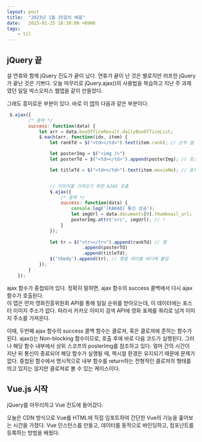 ```yaml
---
layout: post
title:  "2023년 1월 25일의 배움"
date:   2023-01-25 18:30:00 +0900
tags:
    - til
---
```


## jQuery 끝

설 연휴와 함께 jQuery 진도가 끝이 났다. 연휴가 끝이 난 것은 별로지만 러프한 jQuery가 끝난 것은 기쁘다. 오늘 마무리로 jQuery.ajax()의 사용법을 복습하고 지난 주 과제였던 일일 박스오피스 웹앱을 같이 만들었다.

그래도 흥미로운 부분이 있다. 바로 이 [앱](https://github.com/0tak2/KOSAjava/blob/main/Projects-With-JS/jquery_practice/2023-01-25/js/practice2_boxoffice.js)의 다음과 같은 부분이다.

```js
 $.ajax({
        /* 중략 */
        success: function(data) {
            let arr = data.boxOfficeResult.dailyBoxOfficeList;
            $.each(arr, function(idx, item) {
                let rankTd = $("<td></td>").text(item.rank); // 순위 셀

                let posterImg = $("<img />")
                let posterTd = $("<td></td>").append(posterImg); // 포스터 셀

                let titleTd = $("<td></td>").text(item.movieNm); // 표제 셀


                // 이미지를 가져오기 위한 AJAX 호출
                $.ajax({
                    /* 중략 */
                    success: function(data) {
                        console.log('[KAKAO] 통신 성공');
                        let imgUrl = data.documents[0].thumbnail_url;
                        posterImg.attr('src', imgUrl); // !
                    }
                });
                
                let tr = $("<tr></tr>").append(rankTd) // 행
                            .append(posterTd)
                            .append(titleTd);
                $('tbody').append(tr); // 행을 테이블 바디에 붙임
            });
        }
    });
```

ajax 함수가 중첩되어 있다. 정확히 말하면, ajax 함수의 success 콜백에서 다시 ajax 함수가 호출된다.  
이 앱은 먼저 영화진흥위원회 API를 통해 일일 순위를 받아오는데, 이 데이터에는 포스터 이미지 주소가 없다. 따라서 카카오 이미지 검색 API에 영화 표제를 쿼리로 넘겨 이미지 주소를 가져온다.

이때, 두번째 ajax 함수의 success 콜백 함수는 클로져, 혹은 클로져에 준하는 함수가 된다. ajax()는 Non-blocking 함수이므로, 호출 후에 바로 다음 코드가 실행된다. 그러나 해당 함수 내부에서 상위 스코프의 posterImg를 참조하고 있다. 얼마 간의 시간이 지난 뒤 통신이 종료되어 해당 함수가 실행될 때, 렉시컬 환경은 유지되기 때문에 문제가 없다. 중첩된 함수에서 명시적으로 내부 함수를 return하는 전형적인 클로져의 형태를 띄고 있지는 않지만 클로져로 볼 수 있는 케이스이다.

## Vue.js 시작

jQuery를 마무리하고 Vue 진도에 들어갔다.

오늘은 CDN 방식으로 Vue를 HTML에 직접 임포트하여 간단한 Vue의 기능을 훑어보는 시간을 가졌다. Vue 인스턴스를 만들고, 데이터를 동적으로 바인딩하고, 컴포넌트를 등록하는 방법을 배웠다.